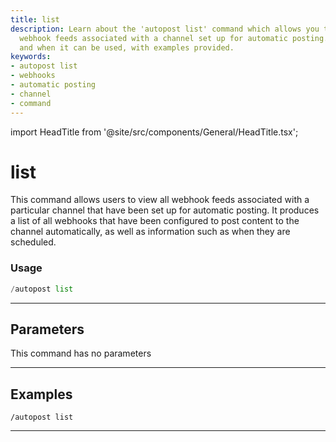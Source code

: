 ```yaml
---
title: list
description: Learn about the 'autopost list' command which allows you to view all
  webhook feeds associated with a channel set up for automatic posting. Find out how
  and when it can be used, with examples provided.
keywords:
- autopost list
- webhooks
- automatic posting
- channel
- command
---
```


import HeadTitle from '@site/src/components/General/HeadTitle.tsx';

<HeadTitle title="list - Autopost - Discord - Reference | OpenBB Bot Docs" />

# list

This command allows users to view all webhook feeds associated with a particular channel that have been set up for automatic posting. It produces a list of all webhooks that have been configured to post content to the channel automatically, as well as information such as when they are scheduled.

### Usage

```python wordwrap
/autopost list
```

---

## Parameters

This command has no parameters



---

## Examples

```
/autopost list
```
---
